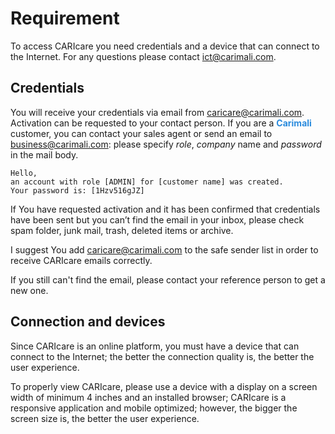 # Requirement

To access CARIcare you need credentials and a device that can connect to the Internet. For any questions please contact ict@carimali.com.

## Credentials

You will receive your credentials via email from caricare@carimali.com. Activation can be requested to your contact person. If you are a **<span style="color:#2A8BDD">Carimali</span>** customer, you can contact your sales agent or send an email to business@carimali.com: please specify *role*, *company* name and *password* in the mail body.

```EXAMPLE
Hello,
an account with role [ADMIN] for [customer name] was created.
Your password is: [1Hzv516gJZ]
```

If You have requested activation and it has been confirmed that credentials have been sent but you can’t find the email in your inbox, please check spam folder, junk mail, trash, deleted items or archive.

I suggest You add caricare@carimali.com to the safe sender list in order to receive CARIcare emails correctly.

If you still can't find the email, please contact your reference person to get a new one.

## Connection and devices

Since CARIcare is an online platform, you must have a device that can connect to the Internet; the better the connection quality is, the better the user experience.

To properly view CARIcare, please use a device with a display on a screen width of minimum 4 inches and an installed browser; CARIcare is a responsive application and mobile optimized; however, the bigger the screen size is, the better the user experience.


